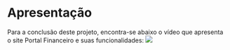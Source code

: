 # Apresentação

Para a conclusão deste projeto, encontra-se abaixo o vídeo que apresenta o site Portal Financeiro e suas funcionalidades:
<img src="img/VIDEO.mp4">

